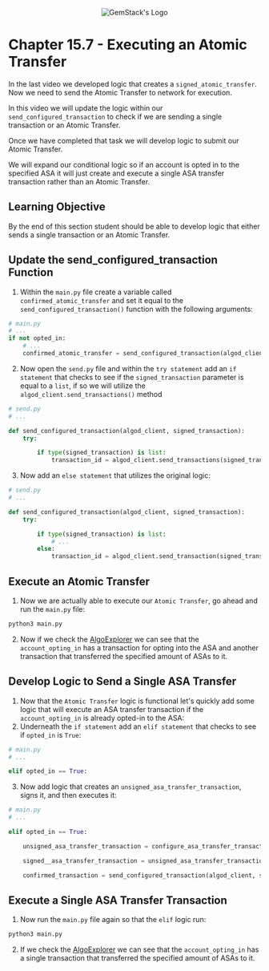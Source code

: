 <p align="center">
  <img
  src="https://camo.githubusercontent.com/e4ac909b3da508a9e5f8f5276359dd0d8a484a30dc58daf2b29755d87aa09b57/68747470733a2f2f67656d737461636b2e696f2f7374617469632f31626135356364376237663639393165633965646262386331343332323533342f30656261302f6c6f676f5f7072696d6172795f737461636b65642e61766966"
  alt="GemStack's Logo"
  />
</p>

# Chapter 15.7 - Executing an Atomic Transfer

In the last video we developed logic that creates a `signed_atomic_transfer`. Now we need to send the Atomic Transfer to network for execution.

In this video we will update the logic within our `send_configured_transaction` to check if we are sending a single transaction or an Atomic Transfer.

Once we have completed that task we will develop logic to submit our Atomic Transfer.

We will expand our conditional logic so if an account is opted in to the specified ASA it will just create and execute a single ASA transfer transaction rather than an Atomic Transfer.

## Learning Objective

By the end of this section student should be able to develop logic that either sends a single transaction or an Atomic Transfer.

## Update the send_configured_transaction Function
1. Within the `main.py` file create a variable called `confirmed_atomic_transfer` and set it equal to the `send_configured_transaction()` function with the following arguments:
```python
# main.py
# ...
if not opted_in:
    # ...
    confirmed_atomic_transfer = send_configured_transaction(algod_client, signed_atomic_transfer)
```
2. Now open the `send.py` file and within the `try statement` add an `if statement` that checks to see if the `signed_transaction` parameter is equal to a `list`, if so we will utilize the `algod_client.send_transactions()` method
```python
# send.py
# ...

def send_configured_transaction(algod_client, signed_transaction):
    try:

        if type(signed_transaction) is list:
            transaction_id = algod_client.send_transactions(signed_transaction)
```
3. Now add an `else statement` that utilizes the original logic:
```python
# send.py
# ...

def send_configured_transaction(algod_client, signed_transaction):
    try:

        if type(signed_transaction) is list:
            # ...
        else:
            transaction_id = algod_client.send_transaction(signed_transaction)
```

## Execute an Atomic Transfer

1. Now we are actually able to execute our `Atomic Transfer`, go ahead and run the `main.py` file:
```sh
python3 main.py
```
2. Now if we check the [AlgoExplorer](https://testnet.algoexplorer.io/) we can see that the `account_opting_in` has a transaction for opting into the ASA and another transaction that transferred the specified amount of ASAs to it.

## Develop Logic to Send a Single ASA Transfer

1. Now that the `Atomic Transfer` logic is functional let's quickly add some logic that will execute an ASA transfer transaction if the `account_opting_in` is already opted-in to the ASA:
2. Underneath the `if statement` add an `elif statement` that checks to see if `opted_in` is `True`:
```python
# main.py
# ...

elif opted_in == True:
```
3. Now add logic that creates an `unsigned_asa_transfer_transaction`, signs it, and then executes it:
```python
# main.py
# ...

elif opted_in == True:

    unsigned_asa_transfer_transaction = configure_asa_transfer_transaction(algod_client, asa_transfer_transaction_args)

    signed__asa_transfer_transaction = unsigned_asa_transfer_transaction.sign(asa_creator['private_key'])

    confirmed_transaction = send_configured_transaction(algod_client, signed__asa_transfer_transaction)
```

## Execute a Single ASA Transfer Transaction

1. Now run the `main.py` file again so that the `elif` logic run:
```sh
python3 main.py
```
2. If we check the [AlgoExplorer](https://testnet.algoexplorer.io/) we can see that the `account_opting_in` has a single transaction that transferred the specified amount of ASAs to it.